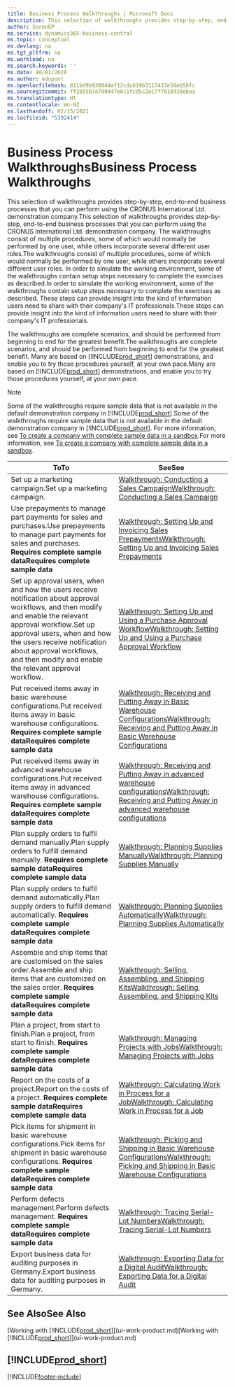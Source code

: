 ```yaml
---
title: Business Process Walkthroughs | Microsoft Docs
description: This selection of walkthroughs provides step-by-step, end-to-end business processes that you can perform using the CRONUS International Ltd. demonstration company.
author: SorenGP
ms.service: dynamics365-business-central
ms.topic: conceptual
ms.devlang: na
ms.tgt_pltfrm: na
ms.workload: na
ms.search.keywords: ''
ms.date: 10/01/2020
ms.author: edupont
ms.openlocfilehash: 011bd9b930844af12cdc619b3117437e58eb56fc
ms.sourcegitcommit: ff2b55b7e790447e0c1fcd5c2ec7f7610338ebaa
ms.translationtype: HT
ms.contentlocale: en-NZ
ms.lasthandoff: 02/15/2021
ms.locfileid: "5392414"
---
```

# <a name="business-process-walkthroughs"></a><span data-ttu-id="3c026-103">Business Process Walkthroughs</span><span class="sxs-lookup"><span data-stu-id="3c026-103">Business Process Walkthroughs</span></span>

<span data-ttu-id="3c026-104">This selection of walkthroughs provides step-by-step, end-to-end business processes that you can perform using the CRONUS International Ltd. demonstration company.</span><span class="sxs-lookup"><span data-stu-id="3c026-104">This selection of walkthroughs provides step-by-step, end-to-end business processes that you can perform using the CRONUS International Ltd. demonstration company.</span></span> <span data-ttu-id="3c026-105">The walkthroughs consist of multiple procedures, some of which would normally be performed by one user, while others incorporate several different user roles.</span><span class="sxs-lookup"><span data-stu-id="3c026-105">The walkthroughs consist of multiple procedures, some of which would normally be performed by one user, while others incorporate several different user roles.</span></span> <span data-ttu-id="3c026-106">In order to simulate the working environment, some of the walkthroughs contain setup steps necessary to complete the exercises as described.</span><span class="sxs-lookup"><span data-stu-id="3c026-106">In order to simulate the working environment, some of the walkthroughs contain setup steps necessary to complete the exercises as described.</span></span> <span data-ttu-id="3c026-107">These steps can provide insight into the kind of information users need to share with their company's IT professionals.</span><span class="sxs-lookup"><span data-stu-id="3c026-107">These steps can provide insight into the kind of information users need to share with their company's IT professionals.</span></span>  

 <span data-ttu-id="3c026-108">The walkthroughs are complete scenarios, and should be performed from beginning to end for the greatest benefit.</span><span class="sxs-lookup"><span data-stu-id="3c026-108">The walkthroughs are complete scenarios, and should be performed from beginning to end for the greatest benefit.</span></span> <span data-ttu-id="3c026-109">Many are based on [!INCLUDE[prod_short](includes/prod_short.md)] demonstrations, and enable you to try those procedures yourself, at your own pace.</span><span class="sxs-lookup"><span data-stu-id="3c026-109">Many are based on [!INCLUDE[prod_short](includes/prod_short.md)] demonstrations, and enable you to try those procedures yourself, at your own pace.</span></span>  

> [!NOTE]
> <span data-ttu-id="3c026-110">Some of the walkthroughs require sample data that is not available in the default demonstration company in [!INCLUDE[prod_short](includes/prod_short.md)].</span><span class="sxs-lookup"><span data-stu-id="3c026-110">Some of the walkthroughs require sample data that is not available in the default demonstration company in [!INCLUDE[prod_short](includes/prod_short.md)].</span></span> <span data-ttu-id="3c026-111">For more information, see [To create a company with complete sample data in a sandbox](across-how-create-sandbox-environment.md#to-create-a-company-with-complete-sample-data-in-a-sandbox).</span><span class="sxs-lookup"><span data-stu-id="3c026-111">For more information, see [To create a company with complete sample data in a sandbox](across-how-create-sandbox-environment.md#to-create-a-company-with-complete-sample-data-in-a-sandbox).</span></span>

|<span data-ttu-id="3c026-112">To</span><span class="sxs-lookup"><span data-stu-id="3c026-112">To</span></span>|<span data-ttu-id="3c026-113">See</span><span class="sxs-lookup"><span data-stu-id="3c026-113">See</span></span>|  
|--------|---------|  
|<span data-ttu-id="3c026-114">Set up a marketing campaign.</span><span class="sxs-lookup"><span data-stu-id="3c026-114">Set up a marketing campaign.</span></span>|[<span data-ttu-id="3c026-115">Walkthrough: Conducting a Sales Campaign</span><span class="sxs-lookup"><span data-stu-id="3c026-115">Walkthrough: Conducting a Sales Campaign</span></span>](walkthrough-conducting-a-sales-campaign.md)|  
|<span data-ttu-id="3c026-116">Use prepayments to manage part payments for sales and purchases.</span><span class="sxs-lookup"><span data-stu-id="3c026-116">Use prepayments to manage part payments for sales and purchases.</span></span> <span data-ttu-id="3c026-117">**Requires complete sample data**</span><span class="sxs-lookup"><span data-stu-id="3c026-117">**Requires complete sample data**</span></span> |[<span data-ttu-id="3c026-118">Walkthrough: Setting Up and Invoicing Sales Prepayments</span><span class="sxs-lookup"><span data-stu-id="3c026-118">Walkthrough: Setting Up and Invoicing Sales Prepayments</span></span>](walkthrough-setting-up-and-invoicing-sales-prepayments.md)|  
|<span data-ttu-id="3c026-119">Set up approval users, when and how the users receive notification about approval workflows, and then modify and enable the relevant approval workflow.</span><span class="sxs-lookup"><span data-stu-id="3c026-119">Set up approval users, when and how the users receive notification about approval workflows, and then modify and enable the relevant approval workflow.</span></span>|[<span data-ttu-id="3c026-120">Walkthrough: Setting Up and Using a Purchase Approval Workflow</span><span class="sxs-lookup"><span data-stu-id="3c026-120">Walkthrough: Setting Up and Using a Purchase Approval Workflow</span></span>](walkthrough-setting-up-and-using-a-purchase-approval-workflow.md)|  
|<span data-ttu-id="3c026-121">Put received items away in basic warehouse configurations.</span><span class="sxs-lookup"><span data-stu-id="3c026-121">Put received items away in basic warehouse configurations.</span></span> <span data-ttu-id="3c026-122">**Requires complete sample data**</span><span class="sxs-lookup"><span data-stu-id="3c026-122">**Requires complete sample data**</span></span>|[<span data-ttu-id="3c026-123">Walkthrough: Receiving and Putting Away in Basic Warehouse Configurations</span><span class="sxs-lookup"><span data-stu-id="3c026-123">Walkthrough: Receiving and Putting Away in Basic Warehouse Configurations</span></span>](walkthrough-receiving-and-putting-away-in-basic-warehousing.md)|  
|<span data-ttu-id="3c026-124">Put received items away in advanced warehouse configurations.</span><span class="sxs-lookup"><span data-stu-id="3c026-124">Put received items away in advanced warehouse configurations.</span></span> <span data-ttu-id="3c026-125">**Requires complete sample data**</span><span class="sxs-lookup"><span data-stu-id="3c026-125">**Requires complete sample data**</span></span>|[<span data-ttu-id="3c026-126">Walkthrough: Receiving and Putting Away in advanced warehouse configurations</span><span class="sxs-lookup"><span data-stu-id="3c026-126">Walkthrough: Receiving and Putting Away in advanced warehouse configurations</span></span>](walkthrough-receiving-and-putting-away-in-advanced-warehousing.md)|  
|<span data-ttu-id="3c026-127">Plan supply orders to fulfil demand manually.</span><span class="sxs-lookup"><span data-stu-id="3c026-127">Plan supply orders to fulfill demand manually.</span></span> <span data-ttu-id="3c026-128">**Requires complete sample data**</span><span class="sxs-lookup"><span data-stu-id="3c026-128">**Requires complete sample data**</span></span>|[<span data-ttu-id="3c026-129">Walkthrough: Planning Supplies Manually</span><span class="sxs-lookup"><span data-stu-id="3c026-129">Walkthrough: Planning Supplies Manually</span></span>](walkthrough-planning-supplies-manually.md)|  
|<span data-ttu-id="3c026-130">Plan supply orders to fulfil demand automatically.</span><span class="sxs-lookup"><span data-stu-id="3c026-130">Plan supply orders to fulfill demand automatically.</span></span> <span data-ttu-id="3c026-131">**Requires complete sample data**</span><span class="sxs-lookup"><span data-stu-id="3c026-131">**Requires complete sample data**</span></span>|[<span data-ttu-id="3c026-132">Walkthrough: Planning Supplies Automatically</span><span class="sxs-lookup"><span data-stu-id="3c026-132">Walkthrough: Planning Supplies Automatically</span></span>](walkthrough-planning-supplies-automatically.md)|  
|<span data-ttu-id="3c026-133">Assemble and ship items that are customised on the sales order.</span><span class="sxs-lookup"><span data-stu-id="3c026-133">Assemble and ship items that are customized on the sales order.</span></span> <span data-ttu-id="3c026-134">**Requires complete sample data**</span><span class="sxs-lookup"><span data-stu-id="3c026-134">**Requires complete sample data**</span></span>|[<span data-ttu-id="3c026-135">Walkthrough: Selling, Assembling, and Shipping Kits</span><span class="sxs-lookup"><span data-stu-id="3c026-135">Walkthrough: Selling, Assembling, and Shipping Kits</span></span>](walkthrough-selling-assembling-and-shipping-kits.md)|  
|<span data-ttu-id="3c026-136">Plan a project, from start to finish.</span><span class="sxs-lookup"><span data-stu-id="3c026-136">Plan a project, from start to finish.</span></span> <span data-ttu-id="3c026-137">**Requires complete sample data**</span><span class="sxs-lookup"><span data-stu-id="3c026-137">**Requires complete sample data**</span></span>|[<span data-ttu-id="3c026-138">Walkthrough: Managing Projects with Jobs</span><span class="sxs-lookup"><span data-stu-id="3c026-138">Walkthrough: Managing Projects with Jobs</span></span>](walkthrough-managing-projects-with-jobs.md)|  
|<span data-ttu-id="3c026-139">Report on the costs of a project.</span><span class="sxs-lookup"><span data-stu-id="3c026-139">Report on the costs of a project.</span></span> <span data-ttu-id="3c026-140">**Requires complete sample data**</span><span class="sxs-lookup"><span data-stu-id="3c026-140">**Requires complete sample data**</span></span>|[<span data-ttu-id="3c026-141">Walkthrough: Calculating Work in Process for a Job</span><span class="sxs-lookup"><span data-stu-id="3c026-141">Walkthrough: Calculating Work in Process for a Job</span></span>](walkthrough-calculating-work-in-process-for-a-job.md)|  
|<span data-ttu-id="3c026-142">Pick items for shipment in basic warehouse configurations.</span><span class="sxs-lookup"><span data-stu-id="3c026-142">Pick items for shipment in basic warehouse configurations.</span></span> <span data-ttu-id="3c026-143">**Requires complete sample data**</span><span class="sxs-lookup"><span data-stu-id="3c026-143">**Requires complete sample data**</span></span>|[<span data-ttu-id="3c026-144">Walkthrough: Picking and Shipping in Basic Warehouse Configurations</span><span class="sxs-lookup"><span data-stu-id="3c026-144">Walkthrough: Picking and Shipping in Basic Warehouse Configurations</span></span>](walkthrough-picking-and-shipping-in-basic-warehousing.md)|  
|<span data-ttu-id="3c026-145">Perform defects management.</span><span class="sxs-lookup"><span data-stu-id="3c026-145">Perform defects management.</span></span> <span data-ttu-id="3c026-146">**Requires complete sample data**</span><span class="sxs-lookup"><span data-stu-id="3c026-146">**Requires complete sample data**</span></span>|[<span data-ttu-id="3c026-147">Walkthrough: Tracing Serial-Lot Numbers</span><span class="sxs-lookup"><span data-stu-id="3c026-147">Walkthrough: Tracing Serial-Lot Numbers</span></span>](walkthrough-tracing-serial-lot-numbers.md)|
|<span data-ttu-id="3c026-148">Export business data for auditing purposes in Germany.</span><span class="sxs-lookup"><span data-stu-id="3c026-148">Export business data for auditing purposes in Germany.</span></span>|[<span data-ttu-id="3c026-149">Walkthrough: Exporting Data for a Digital Audit</span><span class="sxs-lookup"><span data-stu-id="3c026-149">Walkthrough: Exporting Data for a Digital Audit</span></span>](LocalFunctionality/Germany/walkthrough-exporting-data-for-a-digital-audit.md)|

## <a name="see-also"></a><span data-ttu-id="3c026-150">See Also</span><span class="sxs-lookup"><span data-stu-id="3c026-150">See Also</span></span>

<span data-ttu-id="3c026-151">[Working with [!INCLUDE[prod_short](includes/prod_short.md)]](ui-work-product.md)</span><span class="sxs-lookup"><span data-stu-id="3c026-151">[Working with [!INCLUDE[prod_short](includes/prod_short.md)]](ui-work-product.md)</span></span>  

## [!INCLUDE[prod_short](includes/free_trial_md.md)]  


[!INCLUDE[footer-include](includes/footer-banner.md)]
